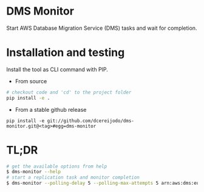 # DMS Monitor
Start AWS Database Migration Service (DMS) tasks and wait for completion.


# Installation and testing
Install the tool as CLI command with PIP.
* From source
```bash
# checkout code and 'cd' to the project folder
pip install -e .
```
* From a stable github release
```console
pip install -e git://github.com/dcereijodo/dms-monitor.git@<tag>#egg=dms-monitor
```

# TL;DR
```bash
# get the available options from help
$ dms-monitor --help
# start a replication task and monitor completion
$ dms-monitor --polling-delay 5 --polling-max-attempts 5 arn:aws:dms:eu-west-1:XXXXXX:task:XXXXXXXXX
```
